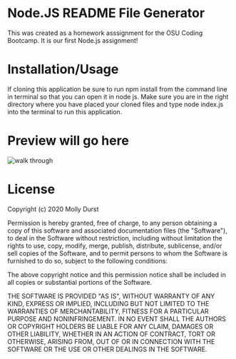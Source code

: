 # Node.JS README File Generator

This was created as a homework asssignment for the OSU Coding Bootcamp. It is our first Node.js assignment! 

# Installation/Usage

If cloning this application be sure to run npm install from the command line in terminal so that you can open it in node js. Make sure you are in the right directory where you have placed your cloned files and type node index.js into the terminal to run this application.

# Preview will go here

![walk through](https://raw.githubusercontent.com/mdurst365/nodeJS_README_Generator/main/readme_gen_animation.gif)

# License

Copyright (c) 2020 Molly Durst

Permission is hereby granted, free of charge, to any person obtaining a copy of this software and associated documentation files (the "Software"), to deal in the Software without restriction, including without limitation the rights to use, copy, modify, merge, publish, distribute, sublicense, and/or sell copies of the Software, and to permit persons to whom the Software is furnished to do so, subject to the following conditions:

The above copyright notice and this permission notice shall be included in all copies or substantial portions of the Software.

THE SOFTWARE IS PROVIDED "AS IS", WITHOUT WARRANTY OF ANY KIND, EXPRESS OR IMPLIED, INCLUDING BUT NOT LIMITED TO THE WARRANTIES OF MERCHANTABILITY, FITNESS FOR A PARTICULAR PURPOSE AND NONINFRINGEMENT. IN NO EVENT SHALL THE AUTHORS OR COPYRIGHT HOLDERS BE LIABLE FOR ANY CLAIM, DAMAGES OR OTHER LIABILITY, WHETHER IN AN ACTION OF CONTRACT, TORT OR OTHERWISE, ARISING FROM, OUT OF OR IN CONNECTION WITH THE SOFTWARE OR THE USE OR OTHER DEALINGS IN THE SOFTWARE.

